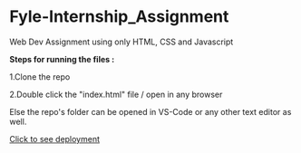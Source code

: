# Fyle-Internship_Assignment

Web Dev Assignment using only HTML, CSS and Javascript

<p><b>Steps for running the files :</b></p>
<p>1.Clone the repo</p>
<p>2.Double click the "index.html" file / open in any browser</p>

Else the repo's folder can be opened in VS-Code or any other text editor as well.

<a href="https://d32ssv.github.io/Fyle-Internship_Assignment/" target="_blank">Click to see deployment</a>
